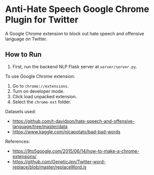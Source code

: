 # Anti-Hate Speech Google Chrome Plugin for Twitter

A Google Chrome extension to block out hate speech and offensive language on Twitter.

## How to Run
1. First, run the backend NLP Flask server at `server/server.py`.

To use Google Chrome extension:
1. Go to `chrome://extensions`.
2. Turn on developer mode.
3. Click load unpacked extension.
4. Select the `chrome-ext` folder.


Datasets used:
- https://github.com/t-davidson/hate-speech-and-offensive-language/tree/master/data
- https://www.kaggle.com/nicapotato/bad-bad-words

References:
- https://9to5google.com/2015/06/14/how-to-make-a-chrome-extensions/
- https://github.com/GeneticJen/Twitter-word-replace/blob/master/replaceWord.js



